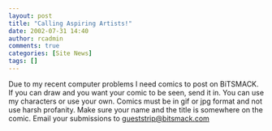 ```yaml
---
layout: post
title: "Calling Aspiring Artists!"
date: 2002-07-31 14:40
author: rcadmin
comments: true
categories: [Site News]
tags: []
---
```

Due to my recent computer problems I need comics to post on BiTSMACK. If you can draw and you want your comic to be seen, send it in. You can use my characters or use your own. Comics must be in gif or jpg format and not use harsh profanity. Make sure your name and the title is somewhere on the comic. Email your submissions to <a href=mailto:gueststrip@bitsmack.com>gueststrip@bitsmack.com</a>
